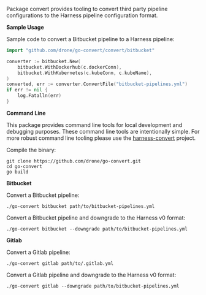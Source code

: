 Package convert provides tooling to convert third party pipeline configurations to the Harness pipeline configuration format.


__Sample Usage__

Sample code to convert a Bitbucket pipeline to a Harness pipeline:

```Go
import "github.com/drone/go-convert/convert/bitbucket"
```

```Go
converter := bitbucket.New(
	bitbucket.WithDockerhub(c.dockerConn),
	bitbucket.WithKubernetes(c.kubeConn, c.kubeName),
)
converted, err := converter.ConvertFile("bitbucket-pipelines.yml")
if err != nil {
	log.Fatalln(err)
}
```

__Command Line__

This package provides command line tools for local development and debugging purposes. These command line tools are intentionally simple. For more robust command line tooling please use the [harness-convert](https://github.com/harness/harness-convert) project.

Compile the binary:

```
git clone https://github.com/drone/go-convert.git
cd go-convert
go build
```

__Bitbucket__

Convert a Bitbucket pipeline:

```
./go-convert bitbucket path/to/bitbucket-pipelines.yml
```

Convert a Bitbucket pipeline and downgrade to the Harness v0 format:

```
./go-convert bitbucket --downgrade path/to/bitbucket-pipelines.yml
```

__Gitlab__

Convert a Gitlab pipeline:

```
./go-convert gitlab path/to/.gitlab.yml
```

Convert a Gitlab pipeline and downgrade to the Harness v0 format:

```
./go-convert gitlab --downgrade path/to/bitbucket-pipelines.yml
```

